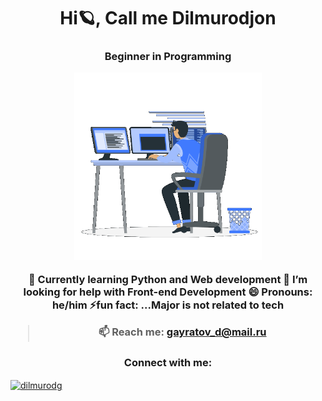 <h1 align="center">Hi🪐, Call me Dilmurodjon</h1>
<h3 align="center">Beginner in Programming

 <p><img aling="right" alt="gif" src="https://github.com/dilmurodg/dilmurodg/blob/main/coding-boy.gif" width="300" height="300" /></p>
 
  
📖 Currently learning **Python** and **Web development**
🤔 I’m looking for help with Front-end Development
😄 Pronouns: he/him
⚡fun fact: ...Major is not related to tech
>📫 Reach me: **gayratov_d@mail.ru** 

<h3 align="center">Connect with me:</h3>
<p align="left">
<a href="https://linkedin.com/in/dilmurodjon-gayratov" target="blank"><img align="center" src="https://raw.githubusercontent.com/rahuldkjain/github-profile-readme-generator/master/src/images/icons/Social/linked-in-alt.svg" alt="dilmurodg" height="30" width="40" /></a>
